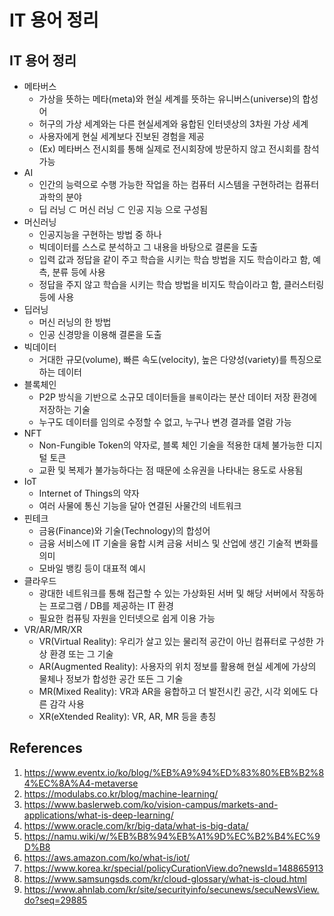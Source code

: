 # IT 용어 정리

## IT 용어 정리

- 메타버스
  - 가상을 뜻하는 메타(meta)와 현실 세계를 뜻하는 유니버스(universe)의 합성어
  - 허구의 가상 세계와는 다른 현실세계와 융합된 인터넷상의 3차원 가상 세계
  - 사용자에게 현실 세계보다 진보된 경험을 제공
  - (Ex) 메타버스 전시회를 통해 실제로 전시회장에 방문하지 않고 전시회를 참석 가능
- AI
  - 인간의 능력으로 수행 가능한 작업을 하는 컴퓨터 시스템을 구현하려는 컴퓨터과학의 분야
  - 딥 러닝 ⊂ 머신 러닝 ⊂ 인공 지능 으로 구성됨
- 머신러닝
  - 인공지능을 구현하는 방법 중 하나
  - 빅데이터를 스스로 분석하고 그 내용을 바탕으로 결론을 도출
  - 입력 값과 정답을 같이 주고 학습을 시키는 학습 방법을 지도 학습이라고 함, 예측, 분류 등에 사용
  - 정답을 주지 않고 학습을 시키는 학습 방법을 비지도 학습이라고 함, 클러스터링 등에 사용
- 딥러닝
  - 머신 러닝의 한 방법
  - 인공 신경망을 이용해 결론을 도출
- 빅데이터
  - 거대한 규모(volume), 빠른 속도(velocity), 높은 다양성(variety)를 특징으로 하는 데이터
- 블록체인
  - P2P 방식을 기반으로 소규모 데이터들을 `블록`이라는 분산 데이터 저장 환경에 저장하는 기술
  - 누구도 데이터를 임의로 수정할 수 없고, 누구나 변경 결과를 열람 가능
- NFT
  - Non-Fungible Token의 약자로, 블록 체인 기술을 적용한 대체 불가능한 디지털 토큰
  - 교환 및 복제가 불가능하다는 점 때문에 소유권을 나타내는 용도로 사용됨
- IoT
  - Internet of Things의 약자
  - 여러 사물에 통신 기능을 달아 연결된 사물간의 네트워크
- 핀테크
  - 금융(Finance)와 기술(Technology)의 합성어
  - 금융 서비스에 IT 기술을 융합 시켜 금융 서비스 및 산업에 생긴 기술적 변화를 의미
  - 모바일 뱅킹 등이 대표적 예시
- 클라우드
  - 광대한 네트워크를 통해 접근할 수 있는 가상화된 서버 및 해당 서버에서 작동하는 프로그램 / DB를 제공하는 IT 환경
  - 필요한 컴퓨팅 자원을 인터넷으로 쉽게 이용 가능
- VR/AR/MR/XR
  - VR(Virtual Reality): 우리가 살고 있는 물리적 공간이 아닌 컴퓨터로 구성한 가상 환경 또는 그 기술
  - AR(Augmented Reality): 사용자의 위치 정보를 활용해 현실 세계에 가상의 물체나 정보가 합성한 공간 또든 그 기술
  - MR(Mixed Reality): VR과 AR을 융합하고 더 발전시킨 공간, 시각 외에도 다른 감각 사용
  - XR(eXtended Reality): VR, AR, MR 등을 총칭

## References

1. https://www.eventx.io/ko/blog/%EB%A9%94%ED%83%80%EB%B2%84%EC%8A%A4-metaverse
2. https://modulabs.co.kr/blog/machine-learning/
3. https://www.baslerweb.com/ko/vision-campus/markets-and-applications/what-is-deep-learning/
4. https://www.oracle.com/kr/big-data/what-is-big-data/
5. https://namu.wiki/w/%EB%B8%94%EB%A1%9D%EC%B2%B4%EC%9D%B8
6. https://aws.amazon.com/ko/what-is/iot/
7. https://www.korea.kr/special/policyCurationView.do?newsId=148865913
8. https://www.samsungsds.com/kr/cloud-glossary/what-is-cloud.html
9. https://www.ahnlab.com/kr/site/securityinfo/secunews/secuNewsView.do?seq=29885
